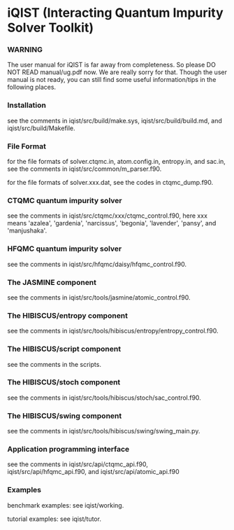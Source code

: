 # iQIST (Interacting Quantum Impurity Solver Toolkit)

### WARNING

The user manual for iQIST is far away from completeness. So please DO NOT READ manual/ug.pdf now. We are really sorry for that. Though the user manual is not ready, you can still find some useful information/tips in the following places.

### Installation

see the comments in iqist/src/build/make.sys, iqist/src/build/build.md, and iqist/src/build/Makefile.

### File Format

for the file formats of solver.ctqmc.in, atom.config.in, entropy.in, and sac.in, see the comments in iqist/src/common/m\_parser.f90.

for the file formats of solver.xxx.dat, see the codes in ctqmc\_dump.f90.

### CTQMC quantum impurity solver

see the comments in iqist/src/ctqmc/xxx/ctqmc\_control.f90, here xxx means 'azalea', 'gardenia', 'narcissus', 'begonia', 'lavender', 'pansy', and 'manjushaka'.

### HFQMC quantum impurity solver

see the comments in iqist/src/hfqmc/daisy/hfqmc\_control.f90.

### The JASMINE component

see the comments in iqist/src/tools/jasmine/atomic\_control.f90.

### The HIBISCUS/entropy component

see the comments in iqist/src/tools/hibiscus/entropy/entropy\_control.f90.

### The HIBISCUS/script component

see the comments in the scripts.

### The HIBISCUS/stoch component

see the comments in iqist/src/tools/hibiscus/stoch/sac\_control.f90.

### The HIBISCUS/swing component

see the comments in iqist/src/tools/hibiscus/swing/swing\_main.py.

### Application programming interface

see the comments in iqist/src/api/ctqmc\_api.f90, iqist/src/api/hfqmc\_api.f90, and iqist/src/api/atomic\_api.f90

### Examples

benchmark examples: see iqist/working.

tutorial examples: see iqist/tutor.
